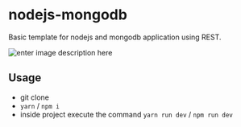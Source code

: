 # nodejs-mongodb

Basic template for nodejs and mongodb application using REST.

![enter image description here](https://i.imgur.com/OkNZ94a.png)

## Usage

* git clone
* `yarn` / `npm i`
* inside project execute the command `yarn run dev` / `npm run dev`
